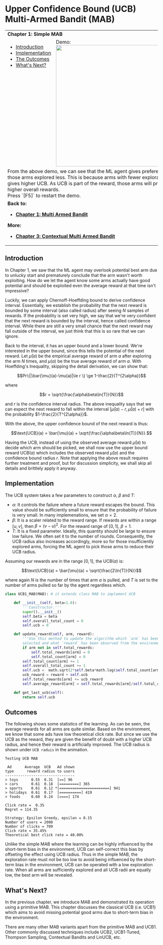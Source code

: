 # Upper Confidence Bound (UCB) Multi-Armed Bandit (MAB)

<table>
<tr><td colspan="2"><b>
Chapter 1: Simple MAB
</b></td></tr>
<tr>
<td valign="top">
    <ul>
        <li><a href=#intro>Introduction</a></li>
        <li><a href=#codes>Implementation</a></li>
        <li><a href=#outcomes>The Outcomes</a></li>
        <li><a href=#next>What's Next?</a></li>
    </ul>
</td>
<td>
  Demo:<br>
  <img src="https://user-images.githubusercontent.com/51439829/200187042-50ea8da6-3675-4d83-82af-e6e725785985.gif" width="400">
</td>
<tr><td colspan="2">
From the above demo, we can see that the ML agent gives preference to those arms explored less. This is because arms with fewer exploration gives higher UCB. As UCB is part of the reward, those arms will produce higher overall rewards.
<br>
Press `[F5]` to restart the demo.
</td>
<tr><td colspan="2"><b>
Back to:<br>
<ul>
<li><a href="https://github.com/cfoh/Multi-Armed-Bandit-Example">Chapter 1: Multi Armed Bandit</a></li>
</ul>
More:<br>
<ul>
<li><a href="https://github.com/cfoh/Multi-Armed-Bandit-Example/tree/main/cmab">Chapter 3: Contextual Multi Armed Bandit</a></li>
</ul>
</b></td></tr>
</table>

## Introduction<a name=intro></a>

In Chapter 1, we saw that the ML agent may overlook potential best arm due to unlucky start and prematurely conclude that the arm wasn't worth exploiting. How do we let the agent know some arms actually have good potential and should be exploited even the average reward at that time isn't impressive?

Luckily, we can apply Chernoff-Hoeffding bound to derive confidence interval. Essentially, we establish the probability that the next reward is bounded by some interval (also called radius) after seeing $N$ samples of rewards. If the probability is set very high, we say that we're very confident that the next reward is bounded by the interval, hence called confidence interval. While there are still a very small chance that the next reward may fall outside of the interval, we just think that this is so rare that we can ignore.

Back to the interval, it has an upper bound and a lower bound. We're interested in the upper bound, since this tells the potential of the next reward. Let $\bar{\mu}(a)$ be the empirical average reward of arm $a$ after exploring the arm $N$ times, and $\mu(a)$ be the true average reward of arm $a$. With Hoeffding's Inequality, skipping the detail derivation, we can show that:

$$Pr\{|\bar{\mu}(a)-\mu(a)|\le r \} \ge 1-\frac{2}{T^{2\alpha}}$$

where 

$$r = \sqrt{\frac{\alpha\beta\ln(T)}{N}}$$

and $r$ is the confidence interval radius. The above inequality says that we can expect the next reward to fall within the interval $[\bar{\mu}(a)-r,\bar{\mu}(a)+r]$ with the probability $1-\frac{2}{T^{2\alpha}}$.

With the above, the upper confidence bound of the next reward is thus:

$$\text{UCB}(a) = \bar{\mu}(a) + \sqrt{\frac{\alpha\beta\ln(T)}{N}}.$$

Having the UCB, instead of using the observed average reward $\bar{\mu}(a)$ to decide which arm should be picked, we shall now use the upper bound reward $\text{UCB}(a)$ which includes the observed reward $\bar{\mu}(a)$ and the confidence bound radius $r$. Note that applying the above result requires further treatment and proof, but for discussion simplicity, we shall skip all details and brittlely apply it anyway.

## Implementation<a name=codes></a>

The UCB system takes a few parameters to construct $\alpha$, $\beta$ and $T$:
- $\alpha$: It controls the failure where a future reward escapes the bound.
  This value should be sufficiently small to ensure that the probability of 
  failure is very small. In many implemenations, we set $\alpha=2$.
- $\beta$: It is a scaler related to the reward range. 
  If rewards are within a range $[u,v]$, then $\beta = (v-u)^2$. For the 
  reward range of $[0,1]$, $\beta=1$.
- $T$: It is a fixed parameter. Ideally, this quantity should be large to ensure 
  low failure. We often set it to the number of rounds. 
  Consequently, the UCB radius also increases accordingly, more so for those insufficiently explored arms, forcing the ML agent to pick those 
  arms to reduce their UCB radius.

Assuming our rewards are in the range $[0,1]$, the $\text{UCB}(a)$ is:

$$\text{UCB}(a) = \bar{\mu}(a) + \sqrt{\frac{2\ln(T)}{N}}$$

where again $N$ is the number of times that arm $a$ is pulled, and $T$ is set to the number of arms pulled so far by the agent regardless which.

```python
class UCB1_MAB(MAB): # it extends class MAB to implement UCB

    def __init__(self, beta=1.0):
        '''Constructor.'''
        super().__init__()
        self.beta = beta
        self.overall_total_count = 0
        self.ucb = 0

    def update_reward(self, arm, reward):
        '''Use this method to update the algorithm which `arm` has been
        selected and what `reward` has been observed from the environment.'''
        if arm not in self.total_rewards: 
            self.total_rewards[arm] = 0
            self.total_count[arm] = 0
        self.total_count[arm] += 1
        self.overall_total_count += 1
        self.ucb =  math.sqrt(2*self.beta*math.log(self.total_count[arm])/self.total_count[arm])
        ucb_reward = reward + self.ucb
        self.total_rewards[arm] += ucb_reward
        self.average_reward[arm] = self.total_rewards[arm]/self.total_count[arm]

    def get_last_ucb(self):
        return self.ucb
```

## Outcomes<a name=outcomes></a>

The following shows some statistics of the learning. As can be seen, the average rewards for all arms are quite similar. Based on the environment, we know that some ads have low theoretical click rate. But since we use the UCB as the reward, they are given the benefit of doubt with a higher UCB radius, and hence their reward is artificially improved. The UCB radius is shown under `UCB raduis` in the animation.

```console
Testing UCB MAB

 Ad      Average  UCB   Ad shown
type      reward radius to users
--------------------------------
> toys      0.55  0.31  [==] 96
> cars      0.61  0.18  [=========] 365
> sports    0.61  0.12 *[=======================] 941
> holidays  0.61  0.17  [==========] 419
> foods     0.60  0.24  [====] 174

Click rate =  0.35
Regret = 114.35

Strategy: Epsilon Greedy, epsilon = 0.15
Number of users = 2000
Number of clicks = 709
Click rate = 35.45%
Theoretical best click rate = 40.00%
```

Unlike the simple MAB where the learning can be highly influenced by the short-term bias in the environment, UCB can self-correct this bias by offseting the effect using UCB radius. Thus in the simple MAB, the exploration rate must not be too low to avoid being influenced by the short-term bias in the environment, UCB can be operated with a low exploration rate. When all arms are sufficiently explored and all UCB radii are equally low, the best arm will be revealed.

## What's Next?<a name=next></a>

In the previous chapter, we introduce MAB and demonstrated its operation using a primitive MAB. This chapter discusses the classical UCB (i.e. UCB1) which aims to avoid missing potential good arms due to short-term bias in the environment. 

There are many other MAB variants apart from the primitive MAB and UCB1. Other commonly discussed techniques include UCB2, UCB1-Tuned, Thompson Sampling, Contextual Bandits and LinUCB, etc.
